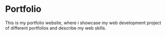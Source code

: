 # Portfolio
This is my portfolio website, where i showcase my web development project of different portfolios and describe my web skills.
